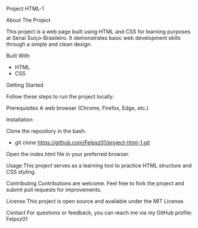 
Project HTML-1

About The Project

This project is a web page built using HTML and CSS for learning purposes at Senai Suíço-Brasileiro. It demonstrates basic web development skills through a simple and clean design.

Built With
- HTML
- CSS



Getting Started

Follow these steps to run the project locally:

Prerequisites
A web browser (Chrome, Firefox, Edge, etc.)

Installation

Clone the repository
in the bash:

- git clone https://github.com/Felpsz01/project-html-1.git
  
Open the index.html file in your preferred browser.

Usage
This project serves as a learning tool to practice HTML structure and CSS styling.

Contributing
Contributions are welcome. Feel free to fork the project and submit pull requests for improvements.

License
This project is open source and available under the MIT License.

Contact
For questions or feedback, you can reach me via my GitHub profile: Felpsz01
